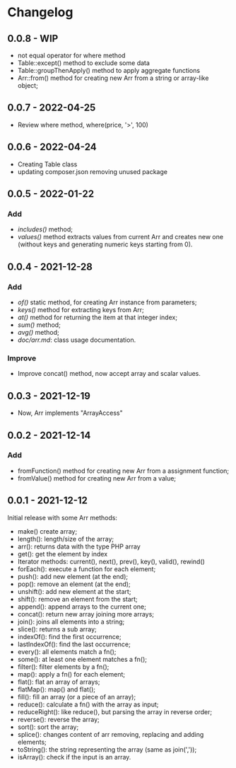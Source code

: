 # Changelog

## 0.0.8 - WIP
- not equal operator for where method
- Table::except() method to exclude some data
- Table::groupThenApply() method to apply aggregate functions
- Arr::from() method for creating new Arr from a string or array-like object;

## 0.0.7 - 2022-04-25
- Review where method, where(price, '>', 100)

## 0.0.6 - 2022-04-24
- Creating Table class
- updating composer.json removing unused package

## 0.0.5 - 2022-01-22
### Add
- *includes()* method;
- *values()* method extracts values from current Arr and creates new one (without keys and generating numeric keys starting from 0).

## 0.0.4 - 2021-12-28
### Add
- *of()* static method, for creating Arr instance from parameters;
- *keys()* method for extracting keys from Arr;
- *at()* method for returning the item at that integer index;
- *sum()* method;
- *avg()* method;
- *doc/arr.md*: class usage documentation.

### Improve
- Improve concat() method, now accept array and scalar values.

## 0.0.3 - 2021-12-19
- Now, Arr implements "ArrayAccess"

## 0.0.2 - 2021-12-14
### Add
- fromFunction() method for creating new Arr from a assignment function;
- fromValue() method for creating new Arr from a value;

## 0.0.1 - 2021-12-12
Initial release with some Arr methods:
- make() create array;
- length(): length/size of the array;
- arr(): returns data with the type PHP array
- get(): get the element by index
- Iterator methods: current(), next(), prev(), key(), valid(), rewind()
- forEach(): execute a function for each element;
- push(): add new element (at the end);
- pop(): remove an element (at the end);
- unshift(): add new element at the start;
- shift(): remove an element from the start;
- append(): append arrays to the current one;
- concat(): return new array joining more arrays;
- join(): joins all elements into a string;
- slice(): returns a sub array;
- indexOf(): find the first occurrence;
- lastIndexOf(): find the last occurrence;
- every(): all elements match a fn();
- some(): at least one element matches a fn();
- filter(): filter elements by a fn();
- map(): apply a fn() for each element;
- flat(): flat an array of arrays;
- flatMap(): map() and flat();
- fill(): fill an array (or a piece of an array);
- reduce(): calculate a fn() with the array as input;
- reduceRight(): like reduce(), but parsing the array in reverse order;
- reverse(): reverse the array;
- sort(): sort the array;
- splice(): changes content of arr removing, replacing and adding elements;
- toString(): the string representing the array (same as join(','));
- isArray(): check if the input is an array.


